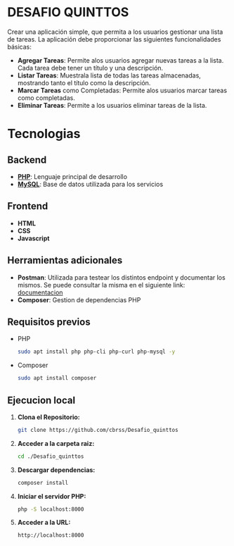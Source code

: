 # DESAFIO QUINTTOS

Crear una aplicación simple, que permita a los usuarios gestionar una lista de tareas. 
La aplicación debe proporcionar las siguientes funcionalidades básicas:
* **Agregar Tareas**: Permite alos usuarios agregar nuevas tareas a la lista. Cada tarea debe tener un título y una descripción.
* **Listar Tareas**: Muestrala lista de todas las tareas almacenadas, mostrando tanto el título como la descripción.
* **Marcar Tareas** como Completadas: Permite alos usuarios marcar tareas como completadas.
* **Eliminar Tareas**: Permite a los usuarios eliminar tareas de la lista.

# Tecnologias

## Backend

 - **[PHP](https://www.php.net/docs.php)**: Lenguaje principal de desarrollo
 - **[MySQL](https://dev.mysql.com/doc/)**: Base de datos utilizada para los servicios

## Frontend
- **HTML**
- **CSS**
- **Javascript**

## Herramientas adicionales
- **Postman**: Utilizada para testear los distintos endpoint y documentar los mismos. Se puede consultar la misma en el siguiente link: [documentacion](https://documenter.getpostman.com/view/31980709/2sAYdioV4U#81ca6749-3534-402e-a818-3b12d2a055e1)
- **Composer**: Gestion de dependencias PHP

## Requisitos previos
- PHP
   ```bash
   sudo apt install php php-cli php-curl php-mysql -y
- Composer
    ```bash
   sudo apt install composer
## Ejecucion local

1. **Clona el Repositorio:**
   ```bash
   git clone https://github.com/cbrss/Desafio_quinttos
2. **Acceder a la carpeta raiz:**
      ```bash
   cd ./Desafio_quinttos
2. **Descargar dependencias:**
   ```bash
   composer install
3. **Iniciar el servidor PHP:**
    ```bash
    php -S localhost:8000
4. **Acceder a la URL:**
   ```bash
   http://localhost:8000
